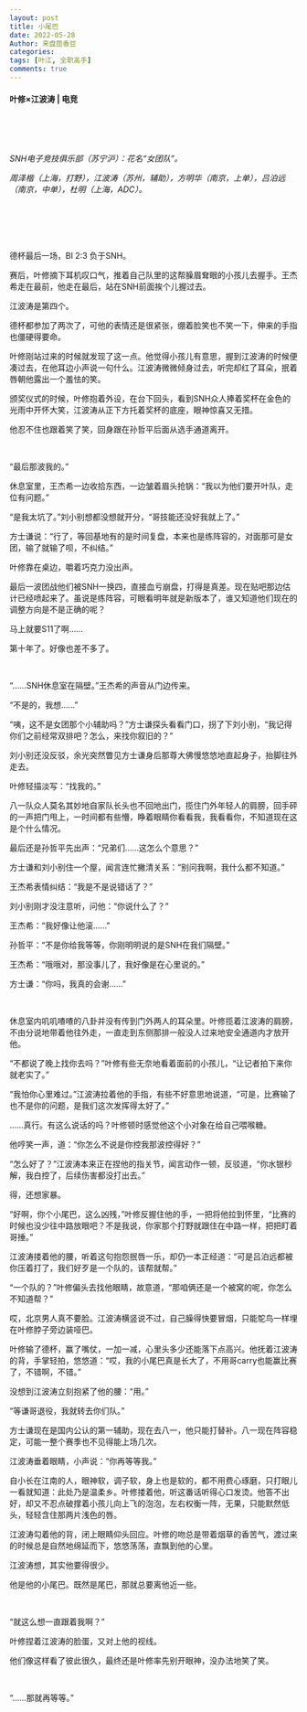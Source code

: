 ```yaml
---
layout: post
title: 小尾巴
date: 2022-05-28
Author: 来盘茴香豆
categories: 
tags: [叶江, 全职高手]
comments: true
--- 
```


#### 叶修×江波涛 | 电竞


<br/><br/><br/>


*SNH电子竞技俱乐部（苏宁沪）：花名“女团队”。*

*周泽楷（上海，打野），江波涛（苏州，辅助），方明华（南京，上单），吕泊远（南京，中单），杜明（上海，ADC）。*

<br/><br/><br/><br/>




德杯最后一场，BI 2:3 负于SNH。

赛后，叶修摘下耳机叹口气，推着自己队里的这帮臊眉耷眼的小孩儿去握手。王杰希走在最前，他走在最后，站在SNH前面挨个儿握过去。

江波涛是第四个。

德杯都参加了两次了，可他的表情还是很紧张，绷着脸笑也不笑一下，伸来的手指也僵硬得要命。

叶修刚站过来的时候就发现了这一点。他觉得小孩儿有意思，握到江波涛的时候便凑过去，在他耳边小声说一句什么。江波涛微微倾身过去，听完却红了耳朵，抿着唇朝他露出一个羞怯的笑。

颁奖仪式的时候，叶修抱着外设，在台下回头，看到SNH众人捧着奖杯在金色的光雨中开怀大笑，江波涛从正下方托着奖杯的底座，眼神惊喜又无措。

他忍不住也跟着笑了笑，回身跟在孙哲平后面从选手通道离开。

<br/>

“最后那波我的。”

休息室里，王杰希一边收拾东西，一边皱着眉头抢锅：“我以为他们要开叶队，走位有问题。”

“是我太坑了。”刘小别想都没想就开分，“哥技能还没好我就上了。”

方士谦说：“行了，等回基地有的是时间复盘，本来也是练阵容的，对面那可是女团，输了就输了呗，不纠结。”

叶修靠在桌边，嚼着巧克力没出声。

最后一波团战他们被SNH一换四，直接血亏崩盘，打得是真差。现在贴吧那边估计已经喷起来了。虽说是练阵容，可眼看明年就是新版本了，谁又知道他们现在的调整方向是不是正确的呢？

马上就要S11了啊……

第十年了。好像也差不多了。

<br/>

“……SNH休息室在隔壁。”王杰希的声音从门边传来。

“不是的，我想……”

“咦，这不是女团那个小辅助吗？”方士谦探头看看门口，拐了下刘小别，“我记得你们之前经常双排吧？怎么，来找你叙旧的？”

刘小别还没反驳，余光突然瞥见方士谦身后那尊大佛慢悠悠地直起身子，抬脚往外走去。

叶修轻描淡写：“找我的。”

八一队众人莫名其妙地自家队长头也不回地出门，揽住门外年轻人的肩膀，回手砰的一声把门甩上，一时间都有些懵，睁着眼睛你看看我，我看看你，不知道现在这是个什么情况。

最后还是孙哲平先出声：“兄弟们……这怎么个意思？”

方士谦和刘小别住一个屋，闻言连忙撇清关系：“别问我啊，我什么都不知道。”

王杰希表情纠结：“我是不是说错话了？”

刘小别刚才没注意听，问他：“你说什么了？”

王杰希：“我好像让他滚……”

孙哲平：“不是你给我等等，你刚明明说的是SNH在我们隔壁。”

王杰希：“哦哦对，那没事儿了，我好像是在心里说的。”

方士谦：“你吗，我真的会谢……”

<br/>

休息室内叽叽喳喳的八卦并没有传到门外两人的耳朵里。叶修揽着江波涛的肩膀，不由分说地带着他往外走，一直走到东侧那排一般没人过来地安全通道内才放开他。

“不都说了晚上找你去吗？”叶修有些无奈地看着面前的小孩儿，“让记者拍下来你就老实了。”

“我怕你心里难过。”江波涛拉着他的手指，有些不好意思地说道，“可是，比赛输了也不是你的问题，是我们这次发挥得太好了。”

……真行。有这么说话的吗？叶修顿时感觉他这个小对象在给自己喂喉糖。

他哼笑一声，道：“你怎么不说是你控我那波控得好？”

“怎么好了？”江波涛本来正在捏他的指关节，闻言动作一顿，反驳道，“你水银秒解，我白控了，后续伤害都没打出去。”

得，还想家暴。

“好啊，你个小尾巴，这么凶残，”叶修反握住他的手，一把将他拉到怀里，“比赛的时候也没少往中路放眼吧？不是我说，你家那个打野就跟住在中路一样，把把盯着哥捶。”

江波涛搂着他的腰，听着这句抱怨抿唇一乐，却仍一本正经道：“可是吕泊远都被你压着打了，我们好歹是一个队的，该帮就帮。”

“一个队的？”叶修偏头去找他眼睛，故意道，“那咱俩还是一个被窝的呢，你怎么不知道帮？”

哎，北京男人真不要脸。江波涛横竖说不过，自己臊得快要冒烟，只能鸵鸟一样埋在叶修脖子旁边装哑巴。

叶修输了德杯，赢了嘴仗，一加一减，心里头多少还能落下点高兴。他抚着江波涛的背，手掌轻拍，悠悠道：“哎，我的小尾巴真是长大了，不用哥carry也能赢比赛了，不错啊，不错。”

没想到江波涛立刻抱紧了他的腰：“用。”

“等谦哥退役，我就转去你们队。”

方士谦现在是国内公认的第一辅助，现在去八一，他只能打替补。八一现在阵容稳定，可能一整个赛季也不见得能上场几次。

江波涛垂着眼睛，小声说：“你再等等我。”

自小长在江南的人，眼神软，调子软，身上也是软的，都不用费心琢磨，只打眼儿一看就知道：此处乃是温柔乡。叶修搂着他，听这番话听得心口发烫。他答不出好，却又不忍点破撑着小孩儿向上飞的泡泡，左右权衡一阵，无果，只能默然低头，轻轻含住那两片浅色的唇。

江波涛勾着他的背，闭上眼睛仰头回应。叶修的吻总是带着烟草的香苦气，渡过来的时候总是自然地绵延而下，悠悠荡荡，直飘到他的心里。

江波涛想，其实他要得很少。

他是他的小尾巴。既然是尾巴，那就总要离他近一些。

<br/>

“就这么想一直跟着我啊？”

叶修捏着江波涛的脸蛋，又对上他的视线。

他们像这样看了彼此很久，最终还是叶修率先别开眼神，没办法地笑了笑。

<br/>

“……那就再等等。”

<br/><br/>

